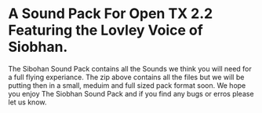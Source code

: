# A Sound Pack For Open TX 2.2 Featuring the Lovley Voice of Siobhan.

The Sibohan Sound Pack contains all the Sounds we think you will need for a full flying experiance. The zip above contains all the files but we will be putting then in a small, meduim and full sized pack format soon. We hope you enjoy The Siobhan Sound Pack and if you find any bugs or erros please let us know.
